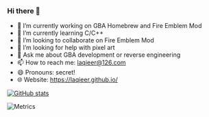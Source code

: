 ### Hi there 👋

- 🔭 I’m currently working on GBA Homebrew and Fire Emblem Mod
- 🌱 I’m currently learning C/C++
- 👯 I’m looking to collaborate on Fire Emblem Mod
- 🤔 I’m looking for help with pixel art
- 💬 Ask me about GBA development or reverse engineering
- 📫 How to reach me: laqieer@126.com
- 😄 Pronouns: secret!
- 🌐 Website: https://laqieer.github.io/

[![GitHub stats](https://github-readme-stats.vercel.app/api?username=laqieer)](https://github.com/anuraghazra/github-readme-stats)

![Metrics](https://metrics.lecoq.io/laqieer?template=classic&isocalendar=1&achievements=1&languages=1&people=1&isocalendar.duration=full-year&languages.limit=8&languages.sections=most-used&languages.colors=github&languages.threshold=0%25&languages.indepth=false&languages.recent.load=300&languages.recent.days=14&people.limit=24&people.size=28&people.types=followers&people.identicons=false&people.shuffle=false&achievements.threshold=C&achievements.secrets=true&achievements.limit=0&config.timezone=Asia%2FShanghai)

